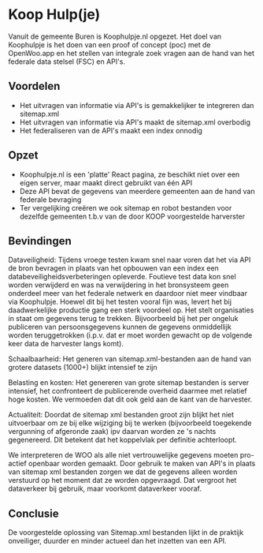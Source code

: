 # Koop Hulp(je)

Vanuit de gemeente Buren is Koophulpje.nl opgezet. Het doel van Koophulpje is het doen van een proof of concept (poc) met de OpenWoo.app en het stellen van integrale zoek vragen aan de hand van het federale data stelsel (FSC) en API's.

## Voordelen

- Het uitvragen van informatie via API's is gemakkelijker te integreren dan sitemap.xml
- Het uitvragen van informatie via API's maakt de sitemap.xml overbodig
- Het federaliseren van de API's maakt een index onnodig

## Opzet

- Koophulpje.nl is een 'platte' React pagina, ze beschikt niet over een eigen server, maar maakt direct gebruikt van één API
- Deze API bevat de gegevens van meerdere gemeenten aan de hand van federale bevraging
- Ter vergelijking creëren we ook sitemap en robot bestanden voor dezelfde gemeenten t.b.v van de door KOOP voorgestelde harverster

## Bevindingen

Dataveiligheid: Tijdens vroege testen kwam snel naar voren dat het via API de bron bevragen in plaats van het opbouwen van een index een databeveiligheidsverbeteringen opleverde. Foutieve test data kon snel worden verwijderd en was na verwijdering in het bronsysteem geen onderdeel meer van het federale netwerk en daardoor niet meer vindbaar via Koophulpje.
Hoewel dit bij het testen vooral fijn was, levert het bij daadwerkelijke productie gang een sterk voordeel op. Het stelt organisaties in staat om gegevens terug te trekken. Bijvoorbeeld bij het per ongeluk publiceren van persoonsgegevens kunnen de gegevens onmiddellijk worden teruggetrokken (i.p.v. dat er moet worden gewacht op de volgende keer data de harvester langs komt).

Schaalbaarheid: Het generen van sitemap.xml-bestanden aan de hand van grotere datasets (1000+) blijkt intensief te zijn

Belasting en kosten: Het genereren van grote sitemap bestanden is server intensief, het confronteert de publicerende overheid daarmee met relatief hoge kosten. We vermoeden dat dit ook geld aan de kant van de harvester.  

Actualiteit: Doordat de sitemap xml bestanden groot zijn blijkt het niet uitvoerbaar om ze bij elke wijziging bij te werken (bijvoorbeeld toegekende vergunning of afgeronde zaak) ipv daarvan worden ze 's nachts gegenereerd. Dit betekent dat het koppelvlak per definitie achterloopt.

We interpreteren de WOO als alle niet vertrouwelijke gegevens moeten pro-actief openbaar worden gemaakt. Door gebruik te maken van API's in plaats van sitemap xml bestanden zorgen we dat de gegevens alleen worden verstuurd op het moment dat ze worden opgevraagd. Dat vergroot het dataverkeer bij gebruik, maar voorkomt dataverkeer vooraf.

## Conclusie

De voorgestelde oplossing van Sitemap.xml bestanden lijkt in de praktijk onveiliger, duurder en minder actueel dan het inzetten van een API.
